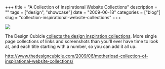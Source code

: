+++
title = "A Collection of Inspirational Website Collections"
description = ""
tags = ["design", "showcase"]
date = "2009-06-18"
categories = ["blog"]
slug = "collection-inspirational-website-collections"
+++



  <div class="notebook-screenshot"><a href="http://www.thedesigncubicle.com/2009/06/motherload-collection-of-inspirational-website-collections/"><img id='bluga-thumbnail-1761' class='bluga-thumbnail large' src='http://media.konigi.com/bluga/
wt4a3a5b6d8aa5b_0.jpg'/></a></div><p>The Design Cubicle <a href="http://www.thedesigncubicle.com/2009/06/motherload-collection-of-inspirational-website-collections/">collects the design inspiration collections</a>. More single page collections of links and screenshots than you'll ever have time to look at, and each title starting with a number, so you can add it all up.</p>
    
  <a href="http://www.thedesigncubicle.com/2009/06/motherload-collection-of-inspirational-website-collections/">http://www.thedesigncubicle.com/2009/06/motherload-collection-of-inspirational-website-collections/</a>
